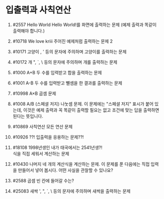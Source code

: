 # 입출력과 사칙연산

1. #2557	Hello World	
Hello World!를 화면에 출력하는 문제 (예제 출력과 똑같이 출력해야 합니다.)

2. #10718	We love kriii
주어진 예제처럼 출력하는 문제 2

3.	#10171	고양이
\, ' 등의 문자에 주의하며 고양이를 출력하는 문제

4.	#10172	개
", `, \ 등의 문자에 주의하며 개를 출력하는 문제

5.	#1000	A+B
두 수를 입력받고 합을 출력하는 문제

6.	#1001	A-B	
두 수를 입력받고 뺄셈을 한 결과를 출력하는 문제

7.	#10998	A×B	
곱셈 문제

8.	#1008	A/B	(스페셜 저지)
나눗셈 문제. 이 문제에는 "스페셜 저지" 표시가 붙어 있는데, 이것은 예제 출력과 꼭 똑같이 출력할 필요는 없고 조건에 맞는 답을 출력하면 된다는 뜻입니다.

9.	#10869	사칙연산
모든 연산 문제

10.	#10926	??!	
입출력을 응용하는 문제??!

11.	#18108	1998년생인 내가 태국에서는 2541년생?!	
식을 직접 세워서 계산하는 문제

12.	#10430	나머지	
네 개의 계산식을 계산하는 문제. 이 문제를 푼 다음에는 직접 입력을 만들어서 넣어 봅시다. 어떤 사실을 관찰할 수 있나요?

13.	#2588	곱셈
빈 칸에 들어갈 수는?

14.	#25083	새싹
', ", `, \ 등의 문자에 주의하며 새싹을 출력하는 문제
